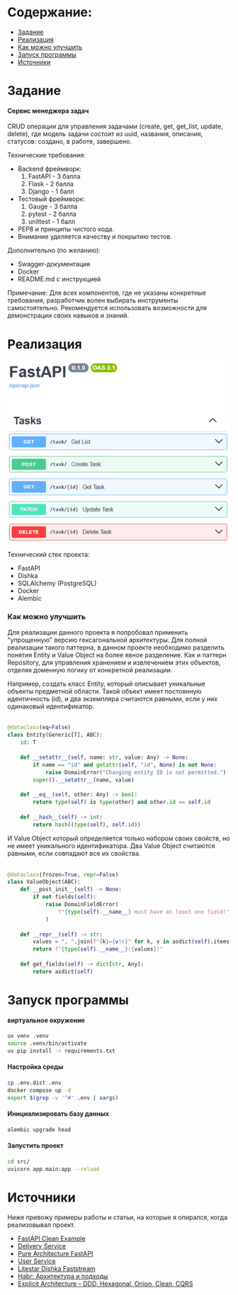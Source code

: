 # Содержание:

- [Задание](#задание)
- [Реализация](#реализация)
- [Как можно улучшить](#как-можно-улучшить)
- [Запуск программы](#запуск-программы)
- [Источники](#источники)

# Задание
#### Сервис менеджера задач

CRUD операции для управления задачами (create, get, get_list, update, delete), где модель задачи состоит из uuid, названия, описания, статусов: создано, в работе, завершено.

Технические требования:
- Backend фреймворк:
  1. FastAPI - 3 балла
  2. Flask - 2 балла
  3. Django - 1 балл
- Тестовый фреймворк:
  1. Gauge - 3 балла
  2. pytest - 2 балла
  3. unittest - 1 балл
- PEP8 и принципы чистого кода.
- Внимание уделяется качеству и покрытию тестов.

Дополнительно (по желанию):
- Swagger-документация
- Docker
- README.md с инструкцией

Примечание: Для всех компонентов, где не указаны конкретные требования, разработчик волен выбирать инструменты самостоятельно. Рекомендуется использовать возможности для демонстрации своих навыков и знаний.

# Реализация
![real](example.png)

Технический стек проекта:
 - FastAPI
 - Dishka
 - SQLAlchemy (PostgreSQL)
 - Docker
 - Alembic

### Как можно улучшить
Для реализации данного проекта я попробовал применить "упрощенную" версию гексагональной архитектуры. Для полной реализации такого паттерна, в данном проекте необходимо разделить понятия Entity и Value Object на более явное разделение. Как и паттерн Repository, для управления хранением и извлечением этих объектов, отделяя доменную логику от конкретной реализации. 

Например, создать класс Entity, который описывает уникальные объекты предметной области. Такой объект имеет постоянную идентичность (id), и два экземпляра считаются равными, если у них одинаковый идентификатор.
```python

@dataclass(eq=False)
class Entity(Generic[T], ABC):
    id: T

    def __setattr__(self, name: str, value: Any) -> None:
        if name == "id" and getattr(self, "id", None) is not None:
            raise DomainError("Changing entity ID is not permitted.")
        super().__setattr__(name, value)

    def __eq__(self, other: Any) -> bool:
        return type(self) is type(other) and other.id == self.id

    def __hash__(self) -> int:
        return hash((type(self), self.id))
```

И Value Object который определяется только набором своих свойств, но не имеет уникального идентификатора. Два Value Object считаются равными, если совпадают все их свойства.
```python

@dataclass(frozen=True, repr=False)
class ValueObject(ABC):
    def __post_init__(self) -> None:
        if not fields(self):
            raise DomainFieldError(
                f"{type(self).__name__} must have at least one field!",
            )

    def __repr__(self) -> str:
        values = ", ".join(f"{k}={v!r}" for k, v in asdict(self).items())
        return f"{type(self).__name__}({values})"

    def get_fields(self) -> dict[str, Any]:
        return asdict(self)
```


# Запуск программы
#### виртуальное окружение
```bash
uv venv .venv
source .venv/bin/activate
uv pip install -r requirements.txt
```

#### Настройка среды
```bash
cp .env.dist .env
docker compose up -d
export $(grep -v '^#' .env | xargs)
```

#### Инициализировать базу данных
```bash
alembic upgrade head
```


#### Запустить проект
```bash
cd src/
uvicorn app.main:app --reload
```


# Источники
Ниже привожу примеры работы и статьи, на которые я опирался, когда реализовывал проект.

- [FastAPI Clean Example](https://github.com/ivan-borovets/fastapi-clean-example)
- [Delivery Service](https://github.com/AKHQProduction/delivery_service)
- [Pure Architecture FastAPI](https://github.com/Maclovi/pure-architecture-fastapi)
- [User Service](https://github.com/SamWarden/user_service)
- [Litestar Dishka Faststream](https://github.com/Sehat1137/litestar-dishka-faststream)
- [Habr: Архитектура и подходы](https://habr.com/ru/companies/pt/articles/820171/)
- [Explicit Architecture – DDD, Hexagonal, Onion, Clean, CQRS](https://herbertograca.com/2017/11/16/explicit-architecture-01-ddd-hexagonal-onion-clean-cqrs-how-i-put-it-all-together/#application-core-organisation)
